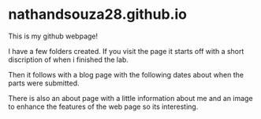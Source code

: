# nathandsouza28.github.io
This is my github webpage!

I have a few folders created. If you visit the page it starts off with a short discription of when i finished the lab.


Then it follows with a blog page with the following dates about when the parts were submitted.


There is also an about page with a little information about me and an image to enhance the features of the web page so its interesting.


